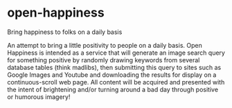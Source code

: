 # open-happiness
Bring happiness to folks on a daily basis

An attempt to bring a little positivity to people on a daily basis. Open Happiness is intended as a service that will generate 
an image search query for something positive by randomly drawing keywords from several database tables (think madlibs), then 
submitting this query to sites such as Google Images and Youtube and downloading the results for display on a continuous-scroll 
web page. All content will be acquired and presented with the intent of brightening and/or turning around a bad day through 
positive or humorous imagery!
